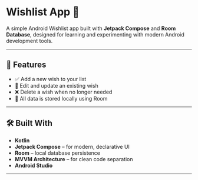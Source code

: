 # Wishlist App 📝

A simple Android Wishlist app built with **Jetpack Compose** and **Room Database**, designed for learning and experimenting with modern Android development tools.

---

## 🚀 Features

- ✅ Add a new wish to your list  
- 📝 Edit and update an existing wish  
- ❌ Delete a wish when no longer needed  
- 💾 All data is stored locally using Room

---

## 🛠️ Built With

- **Kotlin**
- **Jetpack Compose** – for modern, declarative UI
- **Room** – local database persistence
- **MVVM Architecture** – for clean code separation
- **Android Studio**

---
